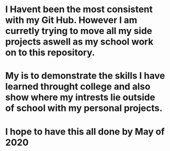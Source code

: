 # I Havent been the most consistent with my Git Hub. However I am curretly trying to move all my side projects aswell as my school work on to this repository. 
# My is to demonstrate the skills I have learned throught college and also show where my intrests lie outside of school with my personal projects.
# I hope to have this all done by May of 2020
